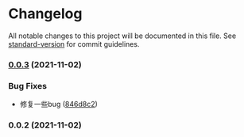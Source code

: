 # Changelog

All notable changes to this project will be documented in this file. See [standard-version](https://github.com/conventional-changelog/standard-version) for commit guidelines.

### [0.0.3](https://github.com/zlipeng/braft-editor-feat/compare/v0.0.2...v0.0.3) (2021-11-02)


### Bug Fixes

* 修复一些bug ([846d8c2](https://github.com/zlipeng/braft-editor-feat/commit/846d8c2bc9aa10d9f91aba59ca54d249957305c5))

### 0.0.2 (2021-11-02)
